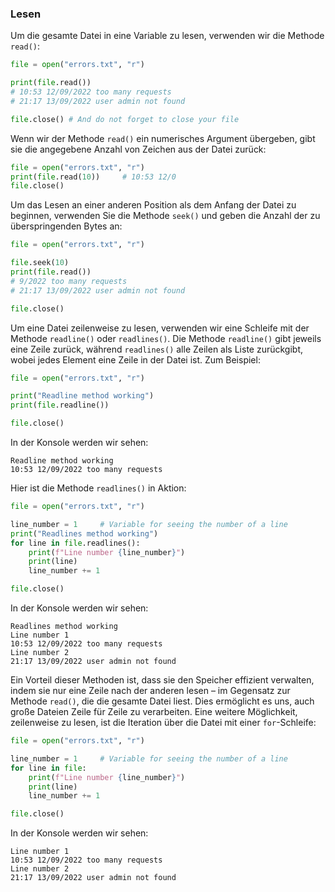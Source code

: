 ### Lesen

Um die gesamte Datei in eine Variable zu lesen, verwenden wir die Methode `read()`:

```python
file = open("errors.txt", "r")

print(file.read())
# 10:53 12/09/2022 too many requests
# 21:17 13/09/2022 user admin not found

file.close() # And do not forget to close your file
```

Wenn wir der Methode `read()` ein numerisches Argument übergeben, gibt sie die angegebene Anzahl von Zeichen aus der Datei zurück:

```python
file = open("errors.txt", "r")
print(file.read(10))     # 10:53 12/0
file.close()
```

Um das Lesen an einer anderen Position als dem Anfang der Datei zu beginnen, verwenden Sie die Methode `seek()` und geben die Anzahl der zu überspringenden Bytes an:

```python
file = open("errors.txt", "r")

file.seek(10)
print(file.read())
# 9/2022 too many requests
# 21:17 13/09/2022 user admin not found

file.close()
```

Um eine Datei zeilenweise zu lesen, verwenden wir eine Schleife mit der Methode `readline()` oder `readlines()`. Die Methode `readline()` gibt jeweils eine Zeile zurück, während `readlines()` alle Zeilen als Liste zurückgibt, wobei jedes Element eine Zeile in der Datei ist. Zum Beispiel:

```python
file = open("errors.txt", "r")

print("Readline method working")
print(file.readline())

file.close()
```

In der Konsole werden wir sehen:

```
Readline method working
10:53 12/09/2022 too many requests
```

Hier ist die Methode `readlines()` in Aktion:

```python
file = open("errors.txt", "r")

line_number = 1		# Variable for seeing the number of a line 
print("Readlines method working")
for line in file.readlines():
    print(f"Line number {line_number}")	
    print(line)
    line_number += 1

file.close()
```

In der Konsole werden wir sehen:

```
Readlines method working
Line number 1
10:53 12/09/2022 too many requests
Line number 2
21:17 13/09/2022 user admin not found
```

Ein Vorteil dieser Methoden ist, dass sie den Speicher effizient verwalten, indem sie nur eine Zeile nach der anderen lesen – im Gegensatz zur Methode `read()`, die die gesamte Datei liest. Dies ermöglicht es uns, auch große Dateien Zeile für Zeile zu verarbeiten. Eine weitere Möglichkeit, zeilenweise zu lesen, ist die Iteration über die Datei mit einer `for`-Schleife:

```python
file = open("errors.txt", "r")

line_number = 1		# Variable for seeing the number of a line 
for line in file:
    print(f"Line number {line_number}")	
    print(line)
    line_number += 1

file.close()
```

In der Konsole werden wir sehen:

```
Line number 1
10:53 12/09/2022 too many requests
Line number 2
21:17 13/09/2022 user admin not found
```